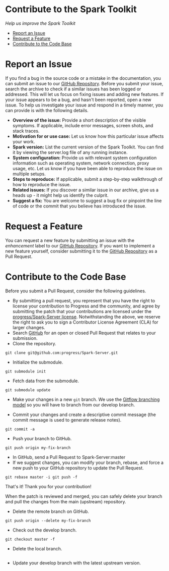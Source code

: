 Contribute to the Spark Toolkit
===

*Help us improve the Spark Toolkit*

* [Report an Issue](#bug "Learn how to report an issue")
* [Request a Feature](#request "Learn how to submit a feature or improvement request")
* [Contribute to the Code Base](#contribute "Learn how to submit your own improvements to the code")

<a name="bug"></a>Report an Issue
===

If you find a bug in the source code or a mistake in the documentation, you can submit an issue to our <a href="https://github.com/progress/Spark-Server">GitHub Repository</a>.
Before you submit your issue, search the archive to check if a similar issues has been logged or addressed. This will let us focus on fixing issues and adding new features.
If your issue appears to be a bug, and hasn't been reported, open a new issue. To help us investigate your issue and respond in a timely manner, you can provide is with the following details.

* **Overview of the issue:** Provide a short description of the visible symptoms. If applicable, include error messages, screen shots, and stack traces.
* **Motivation for or use case:** Let us know how this particular issue affects your work.
* **Spark version:** List the current version of the Spark Toolkit. You can find it by viewing the server.log file of any running instance.
* **System configuration:** Provide us with relevant system configuration information such as operating system, network connection, proxy usage, etc. Let us know if you have been able to reproduce the issue on multiple setups.
* **Steps to reproduce:** If applicable, submit a step-by-step walkthrough of how to reproduce the issue.
* **Related issues:** If you discover a similar issue in our archive, give us a heads up - it might help us identify the culprit.
* **Suggest a fix:** You are welcome to suggest a bug fix or pinpoint the line of code or the commit that you believe has introduced the issue.


<a name="request"></a>Request a Feature
===

You can request a new feature by submitting an issue with the *enhancement* label to our <a href="https://github.com/progress/Spark-Server">GitHub Repository</a>.
If you want to implement a new feature yourself, consider submitting it to the <a href="https://github.com/progress/Spark-Server">GitHub Repository</a> as a Pull Request.


<a name="contribute"></a>Contribute to the Code Base
===

Before you submit a Pull Request, consider the following guidelines.

* By submitting a pull request, you represent that you have the right to license your contribution to Progress and the community, and agree by submitting the patch that your contributions are licensed under the <a href="https://github.com/progress/Spark-Server/blob/master/LICENSE">progress/Spark-Server license</a>. Notwithstanding the above, we reserve the right to ask you to sign a Contributor License Agreement (CLA) for larger changes.
* Search <a href="https://github.com/progress/Spark-Server/pulls">GitHub</a> for an open or closed Pull Request that relates to your submission.
* Clone the repository.

```
git clone git@github.com:progress/Spark-Server.git
```
* Initialize the submodule.
```
git submodule init
```
* Fetch data from the submodule.
```
git submodule update
```
* Make your changes in a new `git` branch. We use the <a href="http://nvie.com/posts/a-successful-git-branching-model/">Gitflow branching model</a> so you will have to branch from our develop branch.

* Commit your changes and create a descriptive commit message (the commit message is used to generate release notes).
```
git commit -a
```
* Push your branch to GitHub.
```
git push origin my-fix-branch
```
* In GitHub, send a Pull Request to Spark-Server:master
* If we suggest changes, you can modify your branch, rebase, and force a new push to your GitHub repository to update the Pull Request.
```
git rebase master -i git push -f
```

That's it! Thank you for your contribution!

When the patch is reviewed and merged, you can safely delete your branch and pull the changes from the main (upstream) repository.

* Delete the remote branch on GitHub.
```
git push origin --delete my-fix-branch
```
* Check out the develop branch.
```
git checkout master -f
```
* Delete the local branch.
```bash  git branch -D my-fix-branch
```
* Update your develop branch with the latest upstream version.
``` git pull --ff upstream master
```
